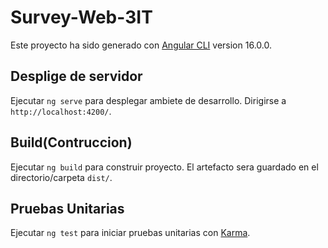 # Survey-Web-3IT

Este proyecto ha sido generado con [Angular CLI](https://github.com/angular/angular-cli) version 16.0.0.

## Desplige de servidor

Ejecutar `ng serve` para desplegar ambiete de desarrollo. Dirigirse a `http://localhost:4200/`.

## Build(Contruccion)

Ejecutar `ng build` para construir proyecto. El artefacto sera guardado en el directorio/carpeta `dist/`.

## Pruebas Unitarias

Ejecutar `ng test` para iniciar pruebas unitarias con [Karma](https://karma-runner.github.io).

